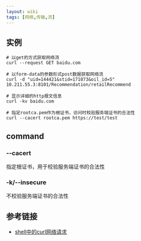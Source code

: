 ```yaml
---
layout: wiki
tags: [网络,传输,流]
---
```


## 实例

```shell
# 以get的方式获取网络流
curl --request GET baidu.com

# 以form-data的参数形式post数据获取网络流
curl -d "uid=144421&stid=171073&oil_id=5" 10.211.55.3:8101/Recommendation/retailRecommend

# 显示详细的http报文信息
curl -kv baidu.com

# 指定rootca.pem作为根证书，访问时校验服务端证书的合法性
curl --cacert rootca.pem https://test/test
```

## command

### --cacert

指定根证书，用于校验服务端证书的合法性

### -k/--insecure

不校验服务端证书的合法性

## 参考链接

* [shell中的curl网络请求](https://www.jianshu.com/p/45c8605ec217)
